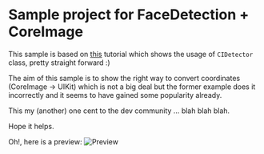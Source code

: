 # Sample project for FaceDetection + CoreImage

This sample is based on [this][1] tutorial which shows the usage of `CIDetector` class, pretty straight forward :)

The aim of this sample is to show the right way to convert coordinates (CoreImage → UIKit) which is not a big deal but the former example does it incorrectly and it seems to have gained some popularity already.

This my (another) one cent to the dev community … blah blah blah.

Hope it helps.


Oh!, here is a preview:
![Preview][2]




 [1]:http://maniacdev.com/2011/11/tutorial-easy-face-detection-with-core-image-in-ios-5/
 [2]:https://github.com/nacho4d/FaceDetectionExample2/raw/master/Preview.png